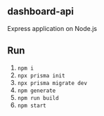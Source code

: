 ## dashboard-api
Express application on Node.js

## Run
1. `npm i`
2. `npx prisma init`
3. `npx prisma migrate dev`
4. `npm generate`
5. `npm run build`
5. `npm start`